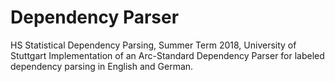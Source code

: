 # Dependency Parser
HS Statistical Dependency Parsing, Summer Term 2018, University of Stuttgart
Implementation of an Arc-Standard Dependency Parser for labeled dependency parsing in English and German.
